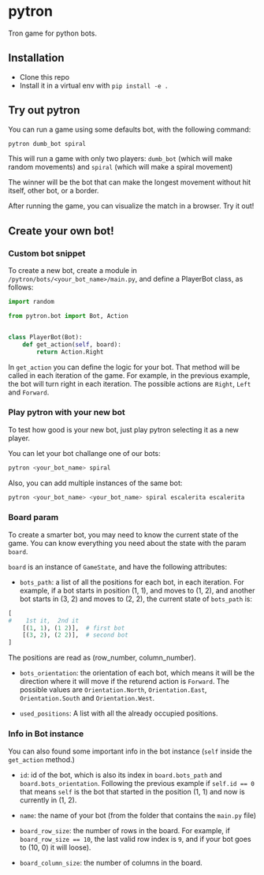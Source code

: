 # pytron

Tron game for python bots.


## Installation

- Clone this repo
- Install it in a virtual env with `pip install -e .`


## Try out pytron

You can run a game using some defaults bot, with the following command:

```bash
pytron dumb_bot spiral
```

This will run a game with only two players: `dumb_bot` (which will make random
movements) and `spiral` (which will make a spiral movement)

The winner will be the bot that can make the longest movement without hit itself,
other bot, or a border.

After running the game, you can visualize the match in a browser. Try it out!


## Create your own bot!

### Custom bot snippet

To create a new bot, create a module in `/pytron/bots/<your_bot_name>/main.py`, and
define a PlayerBot class, as follows:


```python
import random

from pytron.bot import Bot, Action


class PlayerBot(Bot):
    def get_action(self, board):
        return Action.Right

```
In `get_action` you can define the logic for your bot. That method will be called in
each iteration of the game. For example, in the previous example, the bot
will turn right in each iteration. The possible actions are `Right`, `Left` and
`Forward`.


### Play pytron with your new bot

To test how good is your new bot, just play pytron selecting it as a new player.

You can let your bot challange one of our bots:
```bash
pytron <your_bot_name> spiral
```

Also, you can add multiple instances of the same bot:

```bash
pytron <your_bot_name> <your_bot_name> spiral escalerita escalerita
```

### Board param

To create a smarter bot, you may need to know the current state of the game. You can
know everything you need about the state with the param `board`.

`board` is an instance of `GameState`, and have the following attributes:

- `bots_path`: a list of all the positions for each bot, in each iteration. For example,
if a bot starts in position (1, 1), and moves to (1, 2), and another bot starts in
(3, 2) and moves to (2, 2), the current state of `bots_path` is:
```python
[
#    1st it,  2nd it
    [(1, 1), (1 2)],  # first bot
    [(3, 2), (2 2)],  # second bot
]
```
The positions are read as (row_number, column_number).

- `bots_orientation`: the orientation of each bot, which means it will be the direction
where it will move if the returend action is `Forward`. The possible values are
`Orientation.North`, `Orientation.East`, `Orientation.South` and `Orientation.West`.

- `used_positions`: A list with all the already occupied positions.


### Info in Bot instance

You can also found some important info in the bot instance (`self` inside the
`get_action` method.)

- `id`: id of the bot, which is also its index in `board.bots_path` and
`board.bots_orientation`. Following the previous example if `self.id == 0` that means
`self` is the bot that started in the position (1, 1) and now is currently in (1, 2).

- `name`: the name of your bot (from the folder that contains the `main.py` file)

- `board_row_size`: the number of rows in the board. For example, if
`board_row_size == 10`, the last valid row index is `9`, and if your bot goes to (10, 0) it
will loose).

- `board_column_size`: the number of columns in the board.
